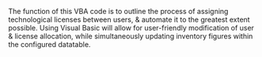 The function of this VBA code is to outline the process of assigning technological licenses between users, & automate it to the greatest extent possible. 
Using Visual Basic will allow for user-friendly modification of user & license allocation, while simultaneously updating inventory figures within the configured datatable. 
